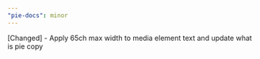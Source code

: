```yaml
---
"pie-docs": minor
---
```


[Changed] - Apply 65ch max width to media element text and update what is pie copy

